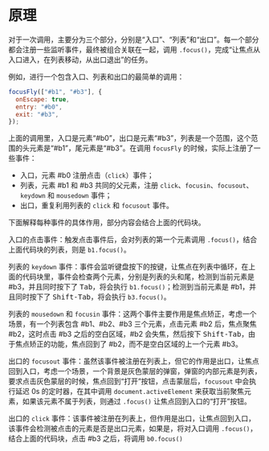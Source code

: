 # 原理

对于一次调用，主要分为三个部分，分别是“入口”、“列表”和“出口”。每一个部分都会注册一些监听事件，最终被组合关联在一起，调用 `.focus()`，完成“让焦点从入口进入，在列表移动，从出口退出”的任务。

例如，进行一个包含入口、列表和出口的最简单的调用：

```javascript
focusFly(["#b1", "#b3"], {
  onEscape: true,
  entry: "#b0",
  exit: "#b3",
});
```

上面的调用里，入口是元素“#b0”，出口是元素“#b3”，列表是一个范围，这个范围的头元素是“#b1”，尾元素是“#b3”。在调用 `focusFly` 的时候，实际上注册了一些事件：
- 入口，元素 #b0 注册点击（`click`）事件；
- 列表，元素 #b1 和 #b3 共同的父元素，注册 `click`、`focusin`、`focusout`、`keydown` 和 `mousedown` 事件；
- 出口，重复利用列表的 `click` 和 `focusout` 事件。

下面解释每种事件的具体作用，部分内容会结合上面的代码块。

入口的点击事件：触发点击事件后，会对列表的第一个元素调用 `.focus()`，结合上面代码块的列表，则是 `b1.focus()`。

列表的 `keydown` 事件：事件会监听键盘按下的按键，让焦点在列表中循环，在上面的代码块里，事件会检查两个元素，分别是列表的头和尾，检测到当前元素是 #b3，并且同时按下了 <kbd>Tab</kbd>，将会执行 `b1.focus()`；检测到当前元素是 #b1，并且同时按下了 <kbd>Shift-Tab</kbd>，将会执行 `b3.focus()`。

列表的 `mousedown` 和 `focusin` 事件：这两个事件主要作用是焦点矫正，考虑一个场景，有一个列表包含 #b1、#b2、#b3 三个元素，点击元素 #b2 后，焦点聚焦 #b2，这时点击 #b3 之后的空白区域，#b2 会失焦，然后按下 <kbd>Shift-Tab</kbd>，由于焦点矫正的功能，焦点回到了 #b2，而不是空白区域的上一个元素 #b3。

出口的 `focusout` 事件：虽然该事件被注册在列表上，但它的作用是出口，让焦点回到入口，考虑一个场景，一个背景是灰色蒙层的弹窗，弹窗的内部元素是列表，要求点击灰色蒙层的时候，焦点回到“打开”按钮，点击蒙层后，`focusout` 中会执行延迟 0s 的定时器，在其中调用 `document.activeElement` 来获取当前聚焦元素，如果该元素不属于列表，则通过 `.focus()` 让焦点回到入口的“打开”按钮。

出口的 `click` 事件：该事件被注册在列表上，但作用是出口，让焦点回到入口，该事件会检测被点击的元素是否是出口元素，如果是，将对入口调用 `.focus()`，结合上面的代码块，点击 #b3 之后，将调用 `b0.focus()`




